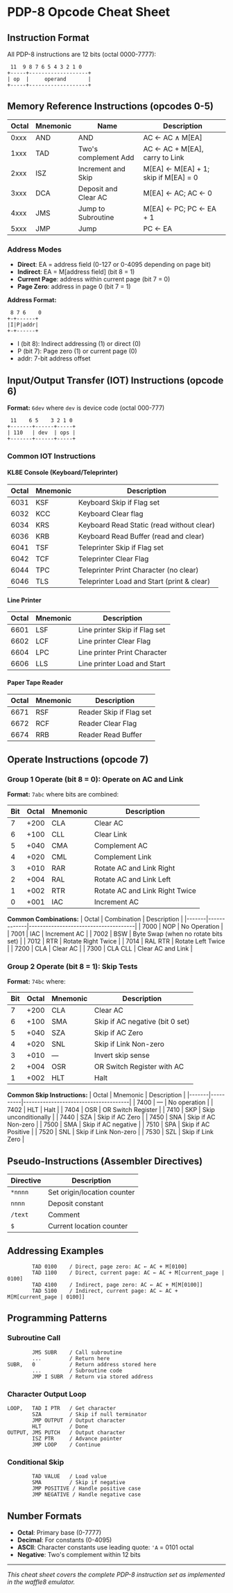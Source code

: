 # PDP-8 Opcode Cheat Sheet

## Instruction Format
All PDP-8 instructions are 12 bits (octal 0000-7777):

```
 11  9 8 7 6 5 4 3 2 1 0
+-----+-------------------+
| op  |     operand       |
+-----+-------------------+
```

## Memory Reference Instructions (opcodes 0-5)

| Octal | Mnemonic | Name                    | Description                           |
|-------|----------|-------------------------|---------------------------------------|
| 0xxx  | AND      | AND                     | AC ← AC ∧ M[EA]                      |
| 1xxx  | TAD      | Two's complement Add    | AC ← AC + M[EA], carry to Link        |
| 2xxx  | ISZ      | Increment and Skip      | M[EA] ← M[EA] + 1; skip if M[EA] = 0  |
| 3xxx  | DCA      | Deposit and Clear AC    | M[EA] ← AC; AC ← 0                    |
| 4xxx  | JMS      | Jump to Subroutine      | M[EA] ← PC; PC ← EA + 1               |
| 5xxx  | JMP      | Jump                    | PC ← EA                               |

### Address Modes
- **Direct**: EA = address field (0-127 or 0-4095 depending on page bit)
- **Indirect**: EA = M[address field] (bit 8 = 1)
- **Current Page**: address within current page (bit 7 = 0)
- **Page Zero**: address in page 0 (bit 7 = 1)

**Address Format:**
```
 8 7 6    0
+-+------+
|I|P|addr|
+-+------+
```
- I (bit 8): Indirect addressing (1) or direct (0)
- P (bit 7): Page zero (1) or current page (0)
- addr: 7-bit address offset

## Input/Output Transfer (IOT) Instructions (opcode 6)

**Format:** `6dev` where `dev` is device code (octal 000-777)

```
 11    6 5    3 2 1 0
+-------+------+-----+
| 110   | dev  | ops |
+-------+------+-----+
```

### Common IOT Instructions

#### KL8E Console (Keyboard/Teleprinter)
| Octal | Mnemonic | Description                                |
|-------|----------|--------------------------------------------|
| 6031  | KSF      | Keyboard Skip if Flag set                  |
| 6032  | KCC      | Keyboard Clear flag                        |
| 6034  | KRS      | Keyboard Read Static (read without clear) |
| 6036  | KRB      | Keyboard Read Buffer (read and clear)     |
| 6041  | TSF      | Teleprinter Skip if Flag set              |
| 6042  | TCF      | Teleprinter Clear Flag                     |
| 6044  | TPC      | Teleprinter Print Character (no clear)    |
| 6046  | TLS      | Teleprinter Load and Start (print & clear)|

#### Line Printer
| Octal | Mnemonic | Description                                |
|-------|----------|--------------------------------------------|
| 6601  | LSF      | Line printer Skip if Flag set             |
| 6602  | LCF      | Line printer Clear Flag                    |
| 6604  | LPC      | Line printer Print Character              |
| 6606  | LLS      | Line printer Load and Start               |

#### Paper Tape Reader
| Octal | Mnemonic | Description                                |
|-------|----------|--------------------------------------------|
| 6671  | RSF      | Reader Skip if Flag set                   |
| 6672  | RCF      | Reader Clear Flag                         |
| 6674  | RRB      | Reader Read Buffer                        |

## Operate Instructions (opcode 7)

### Group 1 Operate (bit 8 = 0): Operate on AC and Link

**Format:** `7abc` where bits are combined:

| Bit | Octal | Mnemonic | Description                    |
|-----|-------|----------|--------------------------------|
| 7   | +200  | CLA      | Clear AC                       |
| 6   | +100  | CLL      | Clear Link                     |
| 5   | +040  | CMA      | Complement AC                  |
| 4   | +020  | CML      | Complement Link                |
| 3   | +010  | RAR      | Rotate AC and Link Right       |
| 2   | +004  | RAL      | Rotate AC and Link Left        |
| 1   | +002  | RTR      | Rotate AC and Link Right Twice |
| 0   | +001  | IAC      | Increment AC                   |

**Common Combinations:**
| Octal | Combination | Description                          |
|-------|-------------|--------------------------------------|
| 7000  | NOP         | No Operation                         |
| 7001  | IAC         | Increment AC                         |
| 7002  | BSW         | Byte Swap (when no rotate bits set) |
| 7012  | RTR         | Rotate Right Twice                   |
| 7014  | RAL RTR     | Rotate Left Twice                    |
| 7200  | CLA         | Clear AC                             |
| 7300  | CLA CLL     | Clear AC and Link                    |

### Group 2 Operate (bit 8 = 1): Skip Tests

**Format:** `74bc` where:

| Bit | Octal | Mnemonic | Description                    |
|-----|-------|----------|--------------------------------|
| 7   | +200  | CLA      | Clear AC                       |
| 6   | +100  | SMA      | Skip if AC negative (bit 0 set)|
| 5   | +040  | SZA      | Skip if AC Zero                |
| 4   | +020  | SNL      | Skip if Link Non-zero          |
| 3   | +010  | —        | Invert skip sense              |
| 2   | +004  | OSR      | OR Switch Register with AC     |
| 1   | +002  | HLT      | Halt                           |

**Common Skip Instructions:**
| Octal | Mnemonic | Description                          |
|-------|----------|--------------------------------------|
| 7400  | —        | No operation                         |
| 7402  | HLT      | Halt                                 |
| 7404  | OSR      | OR Switch Register                   |
| 7410  | SKP      | Skip unconditionally                 |
| 7440  | SZA      | Skip if AC Zero                      |
| 7450  | SNA      | Skip if AC Non-zero                  |
| 7500  | SMA      | Skip if AC negative                  |
| 7510  | SPA      | Skip if AC Positive                  |
| 7520  | SNL      | Skip if Link Non-zero                |
| 7530  | SZL      | Skip if Link Zero                    |

## Pseudo-Instructions (Assembler Directives)

| Directive | Description                                   |
|-----------|-----------------------------------------------|
| `*nnnn`   | Set origin/location counter                   |
| `nnnn`    | Deposit constant                              |
| `/text`   | Comment                                       |
| `$`       | Current location counter                      |

## Addressing Examples

```assembly
        TAD 0100    / Direct, page zero: AC ← AC + M[0100]
        TAD 1100    / Direct, current page: AC ← AC + M[current_page | 0100]
        TAD 4100    / Indirect, page zero: AC ← AC + M[M[0100]]
        TAD 5100    / Indirect, current page: AC ← AC + M[M[current_page | 0100]]
```

## Programming Patterns

### Subroutine Call
```assembly
        JMS SUBR    / Call subroutine
        ...         / Return here
SUBR,   0           / Return address stored here
        ...         / Subroutine code
        JMP I SUBR  / Return via stored address
```

### Character Output Loop
```assembly
LOOP,   TAD I PTR   / Get character
        SZA         / Skip if null terminator
        JMP OUTPUT  / Output character
        HLT         / Done
OUTPUT, JMS PUTCH   / Output character
        ISZ PTR     / Advance pointer
        JMP LOOP    / Continue
```

### Conditional Skip
```assembly
        TAD VALUE   / Load value
        SMA         / Skip if negative
        JMP POSITIVE / Handle positive case
        JMP NEGATIVE / Handle negative case
```

## Number Formats

- **Octal**: Primary base (0-7777)
- **Decimal**: For constants (0-4095)
- **ASCII**: Character constants use leading quote: `'A` = 0101 octal
- **Negative**: Two's complement within 12 bits

---
*This cheat sheet covers the complete PDP-8 instruction set as implemented in the waffle8 emulator.*
